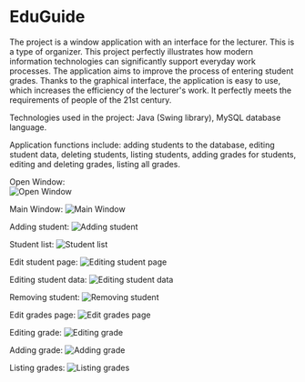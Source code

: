 # EduGuide

The project is a window application with an interface for the lecturer. This is a type of organizer. This project perfectly illustrates how modern information technologies can significantly support everyday work processes. The application aims to improve the process of entering student grades. Thanks to the graphical interface, the application is easy to use, which increases the efficiency of the lecturer's work. It perfectly meets the requirements of people of the 21st century.

Technologies used in the project: Java (Swing library), MySQL database language.

Application functions include: adding students to the database, editing student data, deleting students, listing students, adding grades for students, editing and deleting grades, listing all grades.

Open Window:<br/>
![Open Window](https://github.com/karoldziadkowiec/EduGuide/blob/master/photos/1.png)

Main Window:
![Main Window](https://github.com/karoldziadkowiec/EduGuide/blob/master/photos/2.png)

Adding student:
![Adding student](https://github.com/karoldziadkowiec/EduGuide/blob/master/photos/3.png)

Student list:
![Student list](https://github.com/karoldziadkowiec/EduGuide/blob/master/photos/4.png)

Edit student page:
![Editing student page](https://github.com/karoldziadkowiec/EduGuide/blob/master/photos/5.png)

Editing student data:
![Editing student data](https://github.com/karoldziadkowiec/EduGuide/blob/master/photos/6.png)

Removing student:
![Removing student](https://github.com/karoldziadkowiec/EduGuide/blob/master/photos/7.png)

Edit grades page:
![Edit grades page](https://github.com/karoldziadkowiec/EduGuide/blob/master/photos/8.png)

Editing grade:
![Editing grade](https://github.com/karoldziadkowiec/EduGuide/blob/master/photos/9.png)

Adding grade:
![Adding grade](https://github.com/karoldziadkowiec/EduGuide/blob/master/photos/10.png)

Listing grades:
![Listing grades](https://github.com/karoldziadkowiec/EduGuide/blob/master/photos/11.png)
